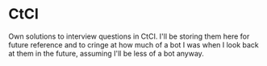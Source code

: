 # CtCI
Own solutions to interview questions in CtCI. I'll be storing them here for future reference and to cringe at how much of a bot I was when I look back at them in the future, assuming I'll be less of a bot anyway.
